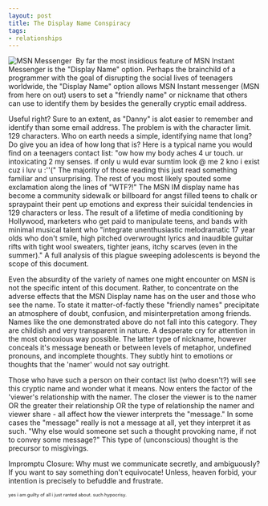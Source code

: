 ```yaml
---
layout: post
title: The Display Name Conspiracy
tags:
- relationships
---
```

<img align="left" alt="MSN Messenger" id="image6" style="padding-right: 5px" src="{{site.base_url}}/uploads/2006/07/msnmessenger.thumbnail.jpg" />By far the most insidious feature of MSN Instant Messenger is the "Display Name" option. Perhaps the brainchild of a programmer with the goal of disrupting the social lives of teenagers worldwide, the "Display Name" option allows MSN Instant messenger (MSN from here on out) users to set a "friendly name" or nickname that others can use to identify them by besides the generally cryptic email address.

Useful right? Sure to an extent, as "Danny" is alot easier to remember and identify than some email address. The problem is with the character limit. 129 characters. Who on earth needs a simple, identifying name that long? Do give you an idea of how long that is? Here is a typical name you would find on a teenagers contact list:
"ow how my body aches 4 ur touch. ur intoxicating 2 my senses. if only u wuld evar sumtim look @ me 2 kno i exist cuz i luv u :''("
The majority of those reading this just read something familiar and unsurprising. The rest of you most likely spouted some exclamation along the lines of "WTF?!" The MSN IM display name has become a community sidewalk or billboard for angst filled teens to chalk or spraypaint their pent up emotions and express their suicidal tendencies in 129 characters or less. The result of a lifetime of media conditioning by Hollywood, marketers who get paid to manipulate teens, and bands with minimal musical talent who "integrate unenthusiastic melodramatic 17 year olds who don't smile, high pitched overwrought lyrics and inaudible guitar rifts with tight wool sweaters, tighter jeans, itchy scarves (even in the summer)." A full analysis of this plague sweeping adolescents is beyond the scope of this document.

Even the absurdity of the variety of names one might encounter on MSN is not the specific intent of this document. Rather, to concentrate on the adverse effects that the MSN Display name has on the user and those who see the name. To state it matter-of-factly these "friendly names" precipitate an atmosphere of doubt, confusion, and misinterpretation among friends. Names like the one demonstrated above do not fall into this category. They are childish and very transparent in nature. A desperate cry for attention in the most obnoxious way possible. The latter type of nickname, however conceals it's message beneath or between levels of metaphor, undefined pronouns, and incomplete thoughts. They subtly hint to emotions or thoughts that the 'namer' would not say outright.

Those who have such a person on their contact list (who doesn't?) will see this cryptic name and wonder what it means. Now enters the factor of the 'viewer's relationship with the namer. The closer the viewer is to the namer OR the greater their relationship OR the type of relationship the namer and viewer share - all affect how the viewer interprets the "message." In some cases the "message" really is not a message at all, yet they interpret it as such. "Why else would someone set such a thought provoking name, if not to convey some message?" This type of (unconscious) thought is the precursor to misgivings.

Impromptu Closure: Why must we communicate secretly, and ambiguously? If you want to say something don't equivocate! Unless, heaven forbid, your intention is precisely to befuddle and frustrate.

<span style="font-size: 9px">yes i am guilty of all i just ranted about. such hypocrisy.</span>
